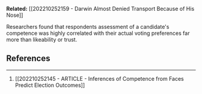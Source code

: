 **Related:** [[202210252159 - Darwin Almost Denied Transport Because of His Nose]]

Researchers found that respondents assessment of a candidate's competence was highly correlated with their actual voting preferences far more than likeability or trust.

## References
---
1. [[202210252145 - ARTICLE - Inferences of Competence from Faces Predict Election Outcomes]]